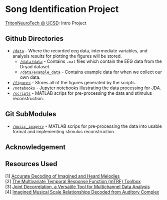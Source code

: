 # Song Identification Project
[TritonNeuroTech @ UCSD](https://neurotechx.ucsd.edu/): Intro Project
## Github Directories
- [`/data`](https://github.com/NeuroTech-UCSD/song_identification/tree/main/data) - Where the recorded eeg data, intermediate variables, and analysis results for plotting the figures will be stored. 
	- [`/data/data`](https://github.com/NeuroTech-UCSD/song_identification/tree/main/data/data) - Contains `.mat` files which contain the EEG data from the Dryad dataset.
	- [`/data/example_data`](https://github.com/NeuroTech-UCSD/song_identification/tree/main/data/example_data) - Contains example data for when we collect our own data.
- [`/figures`](https://github.com/NeuroTech-UCSD/song_identification/tree/main/figures/) - Stores all of the figures generated by the scripts. 
- [`/notebooks`](https://github.com/NeuroTech-UCSD/song_identification/tree/main/notebooks/) - Jupyter notebooks illustrating the data processing for JDA. 
- [`/scripts`](https://github.com/NeuroTech-UCSD/song_identification/tree/main/scripts/) - MATLAB scrips for pre-processing the data and stimulus reconstruction.

## Git SubModules
- [`/music_imagery`](https://github.com/NeuroTech-UCSD/song_identification/tree/main/music_imagery@cc303ad/) - MATLAB scrips for pre-processing the data into usable format and implementing stimulus reconstruction.

## Acknowledgement


## Resources Used
[1] [Accurate Decoding of Imagined and Heard Melodies](https://www.frontiersin.org/articles/10.3389/fnins.2021.673401/full) </br>
[2] [The Multivariate Temporal Response Function (mTRF) Toolbox](https://www.researchgate.net/publication/311153152_The_Multivariate_Temporal_Response_Function_mTRF_Toolbox_A_MATLAB_Toolbox_for_Relating_Neural_Signals_to_Continuous_Stimuli) </br>
[3] [Joint Decorrelation, a Versatile Tool for Multichannel Data Analysis](http://www.sciencedirect.com/science/article/pii/S1053811914004534) </br>
[4] [Imagined Musical Scale Relationships Decoded from Auditory Complex](https://direct.mit.edu/jocn/article/34/8/1326/110884/Imagined-Musical-Scale-Relationships-Decoded-from) </br>
